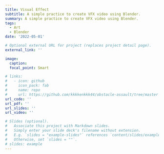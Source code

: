 ```yaml
---
title: Visual Effect
subtitle: A simple practice to create VFX video using Blender.
summary: A simple practice to create VFX video using Blender.
tags:
  - Art
  - Blender
date: '2022-05-01'

# Optional external URL for project (replaces project detail page).
external_link: ''

image:
  caption: 
  focal_point: Smart

# links:
#   - icon: github
#     icon_pack: fab
#     name: repo
#     url: https://github.com/kkkkenkkk44/obstacle-assault/tree/master
url_code: ''
url_pdf: ''
url_slides: ''
url_video: ''

# Slides (optional).
#   Associate this project with Markdown slides.
#   Simply enter your slide deck's filename without extension.
#   E.g. `slides = "example-slides"` references `content/slides/example-slides.md`.
#   Otherwise, set `slides = ""`.
# slides: example
---
```

